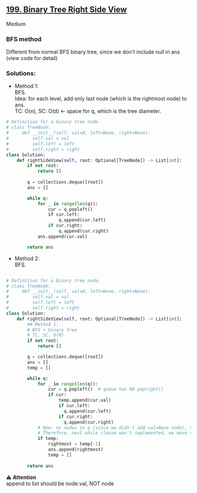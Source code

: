 ## [199. Binary Tree Right Side View](https://leetcode.com/problems/binary-tree-right-side-view/?envType=study-plan-v2&envId=top-interview-150)

Medium

### BFS method

Different from normal BFS binary tree, since we don't include null in ans (view code for detail)

### Solutions:

- Method 1:\
  BFS.\
  Idea: for each level, add only last node (which is the rightmost node) to ans.\
  TC: O(n), SC: O(d) <- space for q, which is the tree diameter.
```python
# Definition for a binary tree node.
# class TreeNode:
#     def __init__(self, val=0, left=None, right=None):
#         self.val = val
#         self.left = left
#         self.right = right
class Solution:
    def rightSideView(self, root: Optional[TreeNode]) -> List[int]:
        if not root:
            return []
        
        q = collections.deque([root])
        ans = []

        while q:
            for _ in range(len(q)):
                cur = q.popleft()
                if cur.left:
                    q.append(cur.left)
                if cur.right:
                    q.append(cur.right)
            ans.append(cur.val)

        return ans
```

- Method 2:\
  BFS.
```python

# Definition for a binary tree node.
# class TreeNode:
#     def __init__(self, val=0, left=None, right=None):
#         self.val = val
#         self.left = left
#         self.right = right
class Solution:
    def rightSideView(self, root: Optional[TreeNode]) -> List[int]:
        ## Method 1:
        # BFS + binary tree
        # TC, SC: O(N)
        if not root:
            return []

        q = collections.deque([root])
        ans = []
        temp = []

        while q:
            for _ in range(len(q)):
                cur = q.popleft()  # queue has NO popright()
                if cur:
                    temp.append(cur.val)
                    if cur.left:
                      q.append(cur.left)
                    if cur.right:
                      q.append(cur.right)
            # Now: no nodes in q (since we didn't add val=None node), this is different from #102 normal BFS tree. \
            # Therefore, next while clause won't implemented, we move temp from bgn to here.
            if temp:
                rightmost = temp[-1]
                ans.append(rightmost)
                temp = []
                
        return ans

```

:warning: **Attention**\
append to list should be node.val, NOT node

